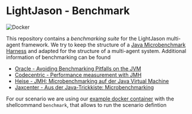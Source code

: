 # LightJason - Benchmark

![Docker](https://img.shields.io/docker/build/lightjason/benchmark.svg)

This repository contains a _benchmarking suite_ for the LightJason multi-agent framework. We try to keep the structure of a [Java Microbenchmark Harness](http://openjdk.java.net/projects/code-tools/jmh/) and adapted for the structure of a multi-agent system. Additional information of benchmarking can be found 

* [Oracle - Avoiding Benchmarking Pitfalls on the JVM](http://www.oracle.com/technetwork/articles/java/architect-benchmarking-2266277.html)
* [Codecentric - Performance measurement with JMH](https://blog.codecentric.de/en/2017/10/performance-measurement-with-jmh-java-microbenchmark-harness/)
* [Heise - JMH: Microbenchmarking auf der Java Virtual Machine](https://www.heise.de/developer/artikel/JMH-Microbenchmarking-auf-der-Java-Virtual-Machine-2162093.html?seite=all)
* [Jaxcenter - Aus der Java-Trickkiste: Microbenchmarking](https://jaxenter.de/aus-der-java-trickkiste-microbenchmarking-24155)

For our scenario we are using our [example docker container](https://hub.docker.com/r/lightjason/examples/) with the shellcommand ```benchmark```, that allows to run the scenario defintion
